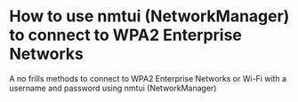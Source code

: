 # How to use nmtui (NetworkManager) to connect to WPA2 Enterprise Networks
A no frills methods to connect to WPA2 Enterprise Networks or Wi-Fi with a username and password using nmtui (NetworkManager)


